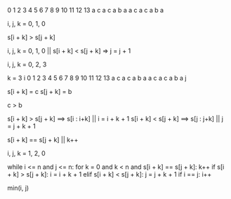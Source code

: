 0 1 2 3 4 5 6 7 8 9 10 11 12 13
a c a c a b a a c a c  a  b  a

i, j, k = 0, 1, 0

s[i + k] > s[j + k]


i, j, k = 0, 1, 0  || s[i + k] < s[j + k] => j = j + 1



i, j, k = 0, 2, 3

k = 3
i
0 1 2 3 4 5 6 7 8 9 10 11 12 13
a c a c a b a a c a c  a  b  a
    j

s[i + k] = c
s[j + k] = b

c > b

s[i + k] > s[j + k] ==> s[i : i+k] || i = i + k + 1
s[i + k] < s[j + k] ==> s[j : j+k] || j = j + k + 1


s[i + k] == s[j + k] || k++

i, j, k = 1, 2, 0

while i <= n and j <= n:
    for k = 0 and k < n and s[i + k] == s[j + k]: k++
    if s[i + k] > s[j + k]: i = i + k + 1
    elif s[i + k] < s[j + k]: j = j + k + 1
    if i == j: i++

min(i, j)
